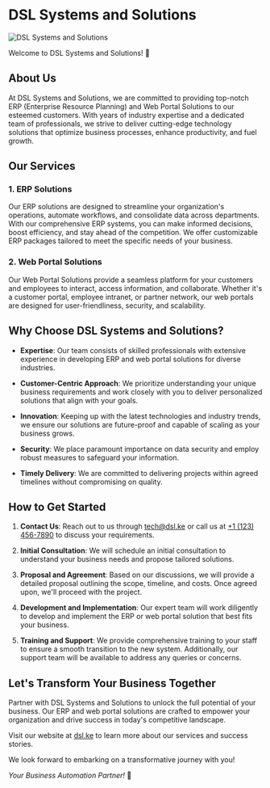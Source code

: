 # DSL Systems and Solutions

![DSL Systems and Solutions](https://dsl.ke/wp-content/uploads/2018/12/DSL-Logo2.png)

Welcome to DSL Systems and Solutions! 🚀

## About Us

At DSL Systems and Solutions, we are committed to providing top-notch ERP (Enterprise Resource Planning) and Web Portal Solutions to our esteemed customers. With years of industry expertise and a dedicated team of professionals, we strive to deliver cutting-edge technology solutions that optimize business processes, enhance productivity, and fuel growth.

## Our Services

### 1. ERP Solutions

Our ERP solutions are designed to streamline your organization's operations, automate workflows, and consolidate data across departments. With our comprehensive ERP systems, you can make informed decisions, boost efficiency, and stay ahead of the competition. We offer customizable ERP packages tailored to meet the specific needs of your business.

### 2. Web Portal Solutions

Our Web Portal Solutions provide a seamless platform for your customers and employees to interact, access information, and collaborate. Whether it's a customer portal, employee intranet, or partner network, our web portals are designed for user-friendliness, security, and scalability.

## Why Choose DSL Systems and Solutions?

- **Expertise**: Our team consists of skilled professionals with extensive experience in developing ERP and web portal solutions for diverse industries.

- **Customer-Centric Approach**: We prioritize understanding your unique business requirements and work closely with you to deliver personalized solutions that align with your goals.

- **Innovation**: Keeping up with the latest technologies and industry trends, we ensure our solutions are future-proof and capable of scaling as your business grows.

- **Security**: We place paramount importance on data security and employ robust measures to safeguard your information.

- **Timely Delivery**: We are committed to delivering projects within agreed timelines without compromising on quality.

## How to Get Started

1. **Contact Us**: Reach out to us through [tech@dsl.ke](tech@dsl.ke) or call us at [+1 (123) 456-7890](tel:+11234567890) to discuss your requirements.

2. **Initial Consultation**: We will schedule an initial consultation to understand your business needs and propose tailored solutions.

3. **Proposal and Agreement**: Based on our discussions, we will provide a detailed proposal outlining the scope, timeline, and costs. Once agreed upon, we'll proceed with the project.

4. **Development and Implementation**: Our expert team will work diligently to develop and implement the ERP or web portal solution that best fits your business.

5. **Training and Support**: We provide comprehensive training to your staff to ensure a smooth transition to the new system. Additionally, our support team will be available to address any queries or concerns.

## Let's Transform Your Business Together

Partner with DSL Systems and Solutions to unlock the full potential of your business. Our ERP and web portal solutions are crafted to empower your organization and drive success in today's competitive landscape.

Visit our website at [dsl.ke](https://dsl.ke/) to learn more about our services and success stories.

We look forward to embarking on a transformative journey with you!

*Your Business Automation Partner!* 🌟
